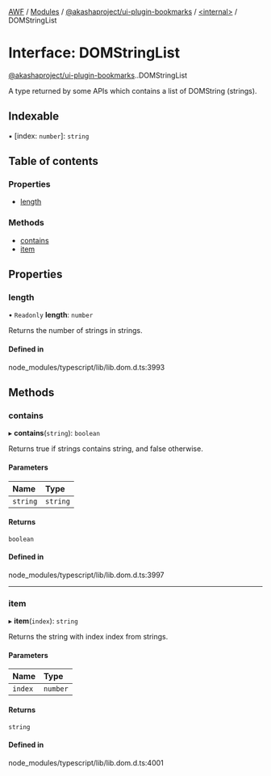 [AWF](../README.md) / [Modules](../modules.md) / [@akashaproject/ui-plugin-bookmarks](../modules/akashaproject_ui_plugin_bookmarks.md) / [<internal\>](../modules/akashaproject_ui_plugin_bookmarks._internal_.md) / DOMStringList

# Interface: DOMStringList

[@akashaproject/ui-plugin-bookmarks](../modules/akashaproject_ui_plugin_bookmarks.md).[<internal>](../modules/akashaproject_ui_plugin_bookmarks._internal_.md).DOMStringList

A type returned by some APIs which contains a list of DOMString (strings).

## Indexable

▪ [index: `number`]: `string`

## Table of contents

### Properties

- [length](akashaproject_ui_plugin_bookmarks._internal_.DOMStringList.md#length)

### Methods

- [contains](akashaproject_ui_plugin_bookmarks._internal_.DOMStringList.md#contains)
- [item](akashaproject_ui_plugin_bookmarks._internal_.DOMStringList.md#item)

## Properties

### length

• `Readonly` **length**: `number`

Returns the number of strings in strings.

#### Defined in

node_modules/typescript/lib/lib.dom.d.ts:3993

## Methods

### contains

▸ **contains**(`string`): `boolean`

Returns true if strings contains string, and false otherwise.

#### Parameters

| Name | Type |
| :------ | :------ |
| `string` | `string` |

#### Returns

`boolean`

#### Defined in

node_modules/typescript/lib/lib.dom.d.ts:3997

___

### item

▸ **item**(`index`): `string`

Returns the string with index index from strings.

#### Parameters

| Name | Type |
| :------ | :------ |
| `index` | `number` |

#### Returns

`string`

#### Defined in

node_modules/typescript/lib/lib.dom.d.ts:4001
